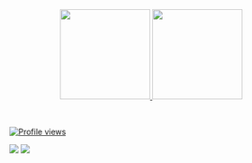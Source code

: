 <div align="center">
  <a href="https://github.com/gcpbarbudo">
  <img height="160em" src="https://github-readme-stats.vercel.app/api?username=gcpbarbudo&show_icons=true&theme=dark&include_all_commits=true&count_private=true"/>
  <img height="160em" src="https://github-readme-stats.vercel.app/api/top-langs/?username=gcpbarbudo&layout=compact&langs_count=7&theme=dark"/>
</div>
<divstyle="display: inline_block"><br> </div>
  
  ##
  
<div>
  <p> <img src="https://komarev.com/ghpvc/?username=gcpbarbudo&color=red" alt="Profile views" /> </p>
  <a href="https://www.instagram.com/gcpbarbudo/" target="_blank"><img src="https://img.shields.io/badge/-Instagram-%23E4405F?style=for-the-badge&logo=instagram&logoColor=white" target="_blank"></a>
  <a href="https://www.linkedin.com/in/gcpbarbudo/" target="_blank"><img src="https://img.shields.io/badge/-LinkedIn-%230077B5?style=for-the-badge&logo=linkedin&logoColor=white" target="_blank"></a>  
</div>
